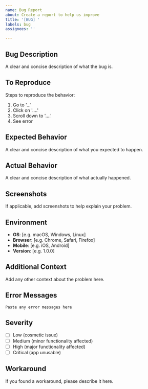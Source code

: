 ```yaml
---
name: Bug Report
about: Create a report to help us improve
title: '[BUG] '
labels: bug
assignees: ''

---
```


## Bug Description
A clear and concise description of what the bug is.

## To Reproduce
Steps to reproduce the behavior:
1. Go to '...'
2. Click on '....'
3. Scroll down to '....'
4. See error

## Expected Behavior
A clear and concise description of what you expected to happen.

## Actual Behavior
A clear and concise description of what actually happened.

## Screenshots
If applicable, add screenshots to help explain your problem.

## Environment
- **OS**: [e.g. macOS, Windows, Linux]
- **Browser**: [e.g. Chrome, Safari, Firefox]
- **Mobile**: [e.g. iOS, Android]
- **Version**: [e.g. 1.0.0]

## Additional Context
Add any other context about the problem here.

## Error Messages
```
Paste any error messages here
```

## Severity
- [ ] Low (cosmetic issue)
- [ ] Medium (minor functionality affected)
- [ ] High (major functionality affected)
- [ ] Critical (app unusable)

## Workaround
If you found a workaround, please describe it here.